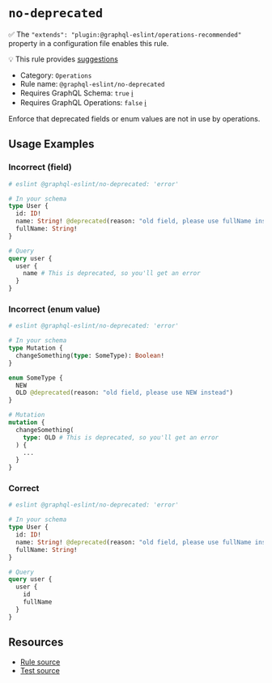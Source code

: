 # `no-deprecated`

✅ The `"extends": "plugin:@graphql-eslint/operations-recommended"` property in a configuration file
enables this rule.

💡 This rule provides
[suggestions](https://eslint.org/docs/developer-guide/working-with-rules#providing-suggestions)

- Category: `Operations`
- Rule name: `@graphql-eslint/no-deprecated`
- Requires GraphQL Schema: `true` [ℹ️](../../README.md#extended-linting-rules-with-graphql-schema)
- Requires GraphQL Operations: `false`
  [ℹ️](../../README.md#extended-linting-rules-with-siblings-operations)

Enforce that deprecated fields or enum values are not in use by operations.

## Usage Examples

### Incorrect (field)

```graphql
# eslint @graphql-eslint/no-deprecated: 'error'

# In your schema
type User {
  id: ID!
  name: String! @deprecated(reason: "old field, please use fullName instead")
  fullName: String!
}

# Query
query user {
  user {
    name # This is deprecated, so you'll get an error
  }
}
```

### Incorrect (enum value)

```graphql
# eslint @graphql-eslint/no-deprecated: 'error'

# In your schema
type Mutation {
  changeSomething(type: SomeType): Boolean!
}

enum SomeType {
  NEW
  OLD @deprecated(reason: "old field, please use NEW instead")
}

# Mutation
mutation {
  changeSomething(
    type: OLD # This is deprecated, so you'll get an error
  ) {
    ...
  }
}
```

### Correct

```graphql
# eslint @graphql-eslint/no-deprecated: 'error'

# In your schema
type User {
  id: ID!
  name: String! @deprecated(reason: "old field, please use fullName instead")
  fullName: String!
}

# Query
query user {
  user {
    id
    fullName
  }
}
```

## Resources

- [Rule source](../../packages/plugin/src/rules/no-deprecated.ts)
- [Test source](../../packages/plugin/tests/no-deprecated.spec.ts)
